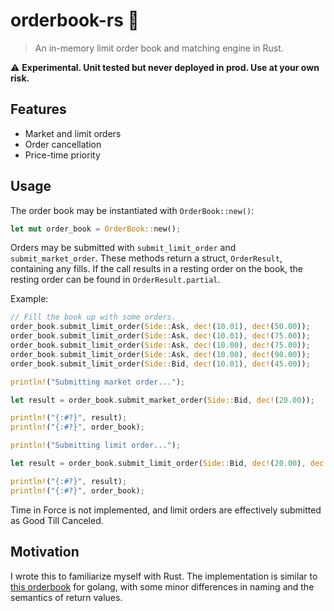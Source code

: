 # orderbook-rs 📖

> An in-memory limit order book and matching engine in Rust.

⚠ **Experimental. Unit tested but never deployed in prod. Use at your own risk.**

## Features

* Market and limit orders 
* Order cancellation
* Price-time priority

## Usage

The order book may be instantiated with `OrderBook::new()`:

```rust
let mut order_book = OrderBook::new();
```

Orders may be submitted with `submit_limit_order` and `submit_market_order`. 
These methods return a struct, `OrderResult`, containing any fills. If the call
results in a resting order on the book, the resting order can be found in 
`OrderResult.partial`.

Example:

```rust
// Fill the book up with some orders.
order_book.submit_limit_order(Side::Ask, dec!(10.01), dec!(50.00));
order_book.submit_limit_order(Side::Ask, dec!(10.01), dec!(75.00));
order_book.submit_limit_order(Side::Ask, dec!(10.00), dec!(75.00));
order_book.submit_limit_order(Side::Ask, dec!(10.00), dec!(90.00));
order_book.submit_limit_order(Side::Bid, dec!(10.01), dec!(45.00));

println!("Submitting market order...");

let result = order_book.submit_market_order(Side::Bid, dec!(20.00));

println!("{:#?}", result);
println!("{:#?}", order_book);

println!("Submitting limit order...");

let result = order_book.submit_limit_order(Side::Bid, dec!(20.00), dec!(76.00));

println!("{:#?}", result);
println!("{:#?}", order_book);
```

Time in Force is not implemented, and limit orders are effectively submitted as
Good Till Canceled.

## Motivation

I wrote this to familiarize myself with Rust. The implementation is similar to 
[this orderbook](https://github.com/i25959341/orderbook) for golang, with some minor
differences in naming and the semantics of return values.
